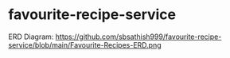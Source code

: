 # favourite-recipe-service

ERD Diagram: https://github.com/sbsathish999/favourite-recipe-service/blob/main/Favourite-Recipes-ERD.png
